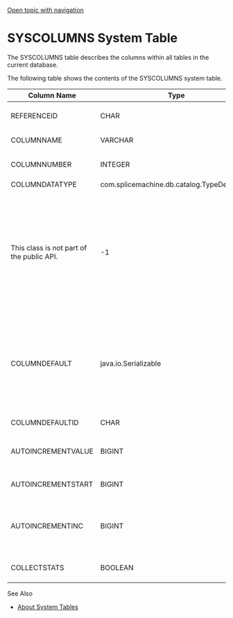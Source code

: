 [Open topic with navigation](../../../index.html#Shared/SQLReference/SystemTables/SysColumns.html)

<a href="" id="SystemTables.SysColumns"></a>[]()SYSCOLUMNS System Table
=======================================================================

The <span class="CodeFont">SYSCOLUMNS</span> table describes the columns within all tables in the current database.

The following table shows the contents of the <span class="CodeFont">SYSCOLUMNS</span> system table.

| Column Name        | Type                                                                        | Length | Nullable | Contents                                                                                                                                                                                                                                                                                                |
|--------------------|-----------------------------------------------------------------------------|--------|----------|---------------------------------------------------------------------------------------------------------------------------------------------------------------------------------------------------------------------------------------------------------------------------------------------------------|
| REFERENCEID        | CHAR                                                                        | 36     | NO       | Identifier for table (join with <span class="CodeFont">SYSTABLES.TABLEID</span>)                                                                                                                                                                                                                        |
| COLUMNNAME         | VARCHAR                                                                     | 128    | NO       | Column or parameter name                                                                                                                                                                                                                                                                                |
| COLUMNNUMBER       | INTEGER                                                                     | 10     | NO       | The position of the column within the table                                                                                                                                                                                                                                                             |
| COLUMNDATATYPE     | <span class="ItalicFont">com.splicemachine.db.catalog.TypeDescriptor</span> 
                      This class is not part of the public API.                                    | -1     | NO       | System type that describes precision, length, scale, nullability, type name, and storage type of data. For a user-defined type, this column can hold a <span class="ItalicFont">TypeDescriptor</span> that refers to the appropriate type alias in <span class="CodeFont">SYS.SYSALIASES</span>.        |
| COLUMNDEFAULT      | <span class="ItalicFont">java.io.Serializable</span>                        | -1     | YES      | For tables, describes default value of the column. The <span class="ItalicFont">toString()</span> method on the object stored in the table returns the text of the default value as specified in the <span class="CodeFont">CREATE TABLE</span> or <span class="CodeFont">ALTER TABLE</span> statement. |
| COLUMNDEFAULTID    | CHAR                                                                        | 36     | YES      | Unique identifier for the default value                                                                                                                                                                                                                                                                 |
| AUTOINCREMENTVALUE | BIGINT                                                                      | 19     | YES      | What the next value for column will be, if the column is an identity column                                                                                                                                                                                                                             |
| AUTOINCREMENTSTART | BIGINT                                                                      | 19     | YES      | Initial value of column (if specified), if it is an identity column                                                                                                                                                                                                                                     |
| AUTOINCREMENTINC   | BIGINT                                                                      | 19     | YES      | Amount column value is automatically incremented (if specified), if the column is an identity column                                                                                                                                                                                                    |
| COLLECTSTATS       | BOOLEAN                                                                     | 1      | YES      | Whether or not to collect statistics on the table.                                                                                                                                                                                                                                                      |

See Also

-   [About System Tables](Intro.SystemTables.html)

 


